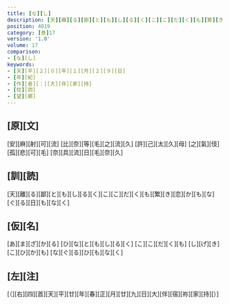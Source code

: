 ```yaml
---
title: [な][し]
description: [天][離][る][鄙][と][も][し][る][く][こ][こ][だ][く][も][繁][き][恋][か][も][な][ぐ][る][日][も][な][く]
position: 4019
category: [巻]17
version: '1.0'
volume: 17
comparison:
- [な][し]
keywords:
- [天][平][２][０][年][１][月][２][９][日]
- [年][紀]
- [作][者][：][大][伴][家][持]
- [枕][詞]
- [望][郷]
---
```


## [原][文]

[安][麻][射][可][流] [比][奈][等][毛][之][流][久] [許][己][太][久][母] [之][氣][伎][孤][悲][可][毛] [奈][具][流][日][毛][奈][久]

## [訓][読]

[天][離][る][鄙][と][も][し][る][く][こ][こ][だ][く][も][繁][き][恋][か][も][な][ぐ][る][日][も][な][く]

## [仮][名]

[あ][ま][ざ][か][る] [ひ][な][と][も][し][る][く] [こ][こ][だ][く][も] [し][げ][き][こ][ひ][か][も] [な][ぐ][る][ひ][も][な][く]

## [左][注]

[（][右][四][首][天][平][廿][年][春][正][月][廿][九][日][大][伴][宿][祢][家][持][）]
